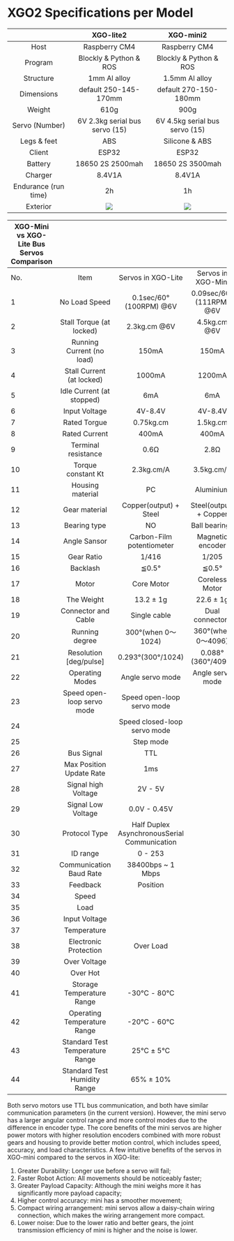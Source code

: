 ﻿---
sidebar_position: 1
sidebar_label: XGO2 Specifications per Model
---

# XGO2 Specifications per Model

|                      |             XGO-lite2              |                XGO-mini2                |
| :------------------: | :--------------------------------: | :-------------------------------------: |
|         Host         |           Raspberry CM4            |              Raspberry CM4              |
|       Program        |       Blockly & Python & ROS       |         Blockly & Python & ROS          |
|      Structure       |            1mm Al alloy            |             1.5mm Al alloy              |
|      Dimensions      |       default 250-145-170mm        |          default 270-150-180mm          |
|        Weight        |                610g                |                  900g                   |
|    Servo (Number)    |   6V 2.3kg serial bus servo (15)   |     6V 4.5kg serial bus servo (15)      |
|     Legs & feet      |                ABS                 |             Silicone & ABS              |
|        Client        |               ESP32                |                  ESP32                  |
|       Battery        |          18650 2S 2500mah          |            18650 2S 3500mah             |
|       Charger        |               8.4V1A               |                 8.4V1A                  |
| Endurance (run time) |                 2h                 |                   1h                    |
|       Exterior       | ![](https://wiki-media-ef.oss-cn-hongkong.aliyuncs.com//images/cm4-xgo-index.png) | ![](https://wiki-media-ef.oss-cn-hongkong.aliyuncs.com//images/cm4-xgo-mini-index.png) |

| XGO-Mini vs XGO-Lite Bus Servos Comparison |                                 |                                              |                         |
| ------------------------------------------ | :-----------------------------: | :------------------------------------------: | :---------------------: |
| No.                                        |              Item               |              Servos in XGO-Lite              |   Servos in XGO-Mini    |
| 1                                          |          No Load Speed          |            0.1sec/60°(100RPM) @6V            | 0.09sec/60°(111RPM) @6V |
| 2                                          |    Stall Torque (at locked)     |                 2.3kg.cm @6V                 |      4.5kg.cm @6V       |
| 3                                          |    Running Current (no load)    |                    150mA                     |          150mA          |
| 4                                          |    Stall Current (at locked)    |                    1000mA                    |         1200mA          |
| 5                                          |    Idle Current (at stopped)    |                     6mA                      |           6mA           |
| 6                                          |          Input Voltage          |                   4V-8.4V                    |         4V-8.4V         |
| 7                                          |          Rated Torgue           |                  0.75kg.cm                   |        1.5kg.cm         |
| 8                                          |          Rated Current          |                    400mA                     |          400mA          |
| 9                                          |       Terminal resistance       |                     0.6Ω                     |          2.8Ω           |
| 10                                         |       Torque constant Kt        |                  2.3kg.cm/A                  |       3.5kg.cm/A        |
| 11                                         |        Housing material         |                      PC                      |        Aluminium        |
| 12                                         |          Gear material          |            Copper(output) + Steel            | Steel(output) + Copper  |
| 13                                         |          Bearing type           |                      NO                      |      Ball bearings      |
| 14                                         |          Angle Sansor           |          Carbon-Film potentiometer           |    Magnetic encoder     |
| 15                                         |           Gear Ratio            |                    1/416                     |          1/205          |
| 16                                         |            Backlash             |                    ≦0.5°                     |          ≦0.5°          |
| 17                                         |              Motor              |                  Core Motor                  |     Coreless Motor      |
| 18                                         |           The Weight            |                  13.2 ± 1g                   |        22.6 ± 1g        |
| 19                                         |       Connector and Cable       |                 Single cable                 |     Dual connectors     |
| 20                                         |         Running degree          |              300°(when 0～1024)              |   360°(when 0～4096)    |
| 21                                         |     Resolution [deg/pulse]      |              0.293°(300°/1024)               |    0.088°(360°/4096)    |
| 22                                         |         Operating Modes         |               Angle servo mode               |    Angle servo mode     |
| 23                                         |   Speed open-loop servo mode    |          Speed open-loop servo mode          |                         |
| 24                                         |                                 |         Speed closed-loop servo mode         |                         |
| 25                                         |                                 |                  Step mode                   |                         |
| 26                                         |           Bus Signal            |                     TTL                      |                         |
| 27                                         |    Max Position Update Rate     |                     1ms                      |                         |
| 28                                         |       Signal high Voltage       |                   2V - 5V                    |                         |
| 29                                         |       Signal Low Voltage        |                 0.0V - 0.45V                 |                         |
| 30                                         |          Protocol Type          | Half Duplex AsynchronousSerial Communication |                         |
| 31                                         |            ID range             |                   0 - 253                    |                         |
| 32                                         |     Communication Baud Rate     |              38400bps ~ 1 Mbps               |                         |
| 33                                         |            Feedback             |                   Position                   |                         |
| 34                                         |              Speed              |                                              |                         |
| 35                                         |              Load               |                                              |                         |
| 36                                         |          Input Voltage          |                                              |                         |
| 37                                         |           Temperature           |                                              |                         |
| 38                                         |      Electronic Protection      |                  Over Load                   |                         |
| 39                                         |          Over Voltage           |                                              |                         |
| 40                                         |            Over Hot             |                                              |                         |
| 41                                         |    Storage Temperature Range    |                  -30℃ - 80℃                  |                         |
| 42                                         |   Operating Temperature Range   |                  -20℃ - 60℃                  |                         |
| 43                                         | Standard Test Temperature Range |                   25℃ ± 5℃                   |                         |
| 44                                         |  Standard Test Humidity Range   |                  65% ± 10%                   |                         |

Both servo motors use TTL bus communication, and both have similar communication parameters (in the current version). However, the mini servo has a larger angular control range and more control modes due to the difference in encoder type.  The core benefits of the mini servos are higher power motors with higher resolution encoders combined with more robust gears and housing to provide better motion control, which includes speed, accuracy, and load characteristics. A few intuitive benefits of the servos in XGO-mini compared to the servos in XGO-lite:

1) Greater Durability: Longer use before a servo will fail;
2) Faster Robot Action: All movements should be noticeably faster;
3) Greater Payload Capacity: Although the mini weighs more it has significantly more payload capacity;
4) Higher control accuracy: mini has a smoother movement;
5) Compact wiring arrangement: mini servos allow a daisy-chain wiring connection, which makes the wiring arrangement more compact.
6) Lower noise: Due to the lower ratio and better gears, the joint transmission efficiency of mini is higher and the noise is lower.
